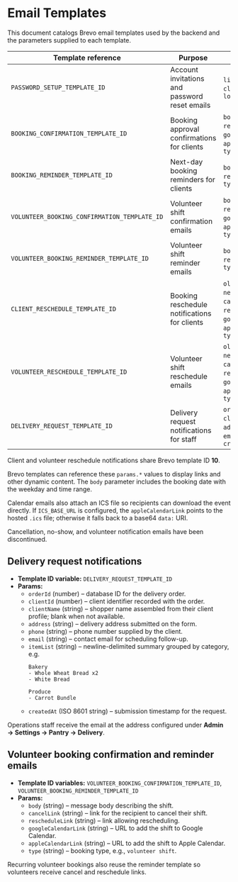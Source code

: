 # Email Templates

This document catalogs Brevo email templates used by the backend and the
parameters supplied to each template.

| Template reference | Purpose | Params | Used in |
| ------------------- | ------- | ------ | ------- |
| `PASSWORD_SETUP_TEMPLATE_ID` | Account invitations and password reset emails | `link`, `token`, `clientId`, `role`, `loginLink` | `authController.ts`, `admin/staffController.ts`, `admin/adminStaffController.ts`, `volunteerController.ts`, `userController.ts` |
| `BOOKING_CONFIRMATION_TEMPLATE_ID` | Booking approval confirmations for clients | `body`, `cancelLink`, `rescheduleLink`, `googleCalendarLink`, `appleCalendarLink`, `type` | `bookingController.ts` |
| `BOOKING_REMINDER_TEMPLATE_ID` | Next-day booking reminders for clients | `body`, `cancelLink`, `rescheduleLink`, `type` | `bookingReminderJob.ts` |
| `VOLUNTEER_BOOKING_CONFIRMATION_TEMPLATE_ID` | Volunteer shift confirmation emails | `body`, `cancelLink`, `rescheduleLink`, `googleCalendarLink`, `appleCalendarLink`, `type` | `volunteerBookingController.ts` |
| `VOLUNTEER_BOOKING_REMINDER_TEMPLATE_ID` | Volunteer shift reminder emails | `body`, `cancelLink`, `rescheduleLink`, `type` | `volunteerShiftReminderJob.ts` |
| `CLIENT_RESCHEDULE_TEMPLATE_ID` | Booking reschedule notifications for clients | `oldDate`, `oldTime`, `newDate`, `newTime`, `cancelLink`, `rescheduleLink`, `googleCalendarLink`, `appleCalendarLink`, `type` | `bookingController.ts` |
| `VOLUNTEER_RESCHEDULE_TEMPLATE_ID` | Volunteer shift reschedule emails | `oldDate`, `oldTime`, `newDate`, `newTime`, `cancelLink`, `rescheduleLink`, `googleCalendarLink`, `appleCalendarLink`, `type` | `volunteerBookingController.ts` |
| `DELIVERY_REQUEST_TEMPLATE_ID` | Delivery request notifications for staff | `orderId`, `clientId`, `clientName`, `address`, `phone`, `email`, `itemList`, `createdAt` | `deliveryOrderController.ts` |

Client and volunteer reschedule notifications share Brevo template ID **10**.

Brevo templates can reference these `params.*` values to display links and other
dynamic content. The `body` parameter includes the booking date with the weekday and time range.

Calendar emails also attach an ICS file so recipients can download the event directly.
If `ICS_BASE_URL` is configured, the `appleCalendarLink` points to the hosted `.ics`
file; otherwise it falls back to a base64 `data:` URI.

Cancellation, no-show, and volunteer notification emails have been discontinued.

## Delivery request notifications

- **Template ID variable:** `DELIVERY_REQUEST_TEMPLATE_ID`
- **Params:**
  - `orderId` (number) – database ID for the delivery order.
  - `clientId` (number) – client identifier recorded with the order.
  - `clientName` (string) – shopper name assembled from their client profile; blank when not available.
  - `address` (string) – delivery address submitted on the form.
  - `phone` (string) – phone number supplied by the client.
  - `email` (string) – contact email for scheduling follow-up.
  - `itemList` (string) – newline-delimited summary grouped by category, e.g.
    ```
    Bakery
    - Whole Wheat Bread x2
    - White Bread

    Produce
    - Carrot Bundle
    ```
  - `createdAt` (ISO 8601 string) – submission timestamp for the request.

Operations staff receive the email at the address configured under **Admin → Settings → Pantry → Delivery**.

## Volunteer booking confirmation and reminder emails

- **Template ID variables:** `VOLUNTEER_BOOKING_CONFIRMATION_TEMPLATE_ID`, `VOLUNTEER_BOOKING_REMINDER_TEMPLATE_ID`
- **Params:**
  - `body` (string) – message body describing the shift.
  - `cancelLink` (string) – link for the recipient to cancel their shift.
  - `rescheduleLink` (string) – link allowing rescheduling.
  - `googleCalendarLink` (string) – URL to add the shift to Google Calendar.
  - `appleCalendarLink` (string) – URL to add the shift to Apple Calendar.
  - `type` (string) – booking type, e.g., `volunteer shift`.

Recurring volunteer bookings also reuse the reminder template so volunteers receive cancel and reschedule links.


